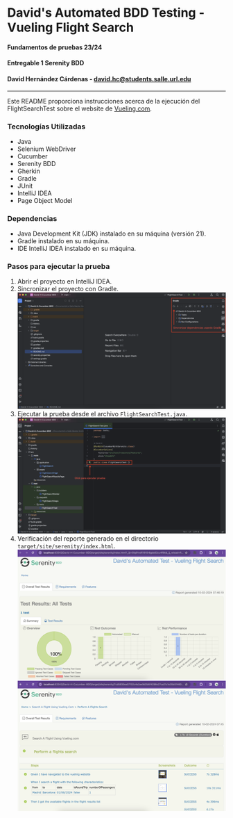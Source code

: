 # David's Automated BDD Testing - Vueling Flight Search

#### Fundamentos de pruebas 23/24
#### Entregable 1 Serenity BDD
#### David Hernández Cárdenas - [david.hc@students.salle.url.edu](david.hc@students.salle.url.edu)

---

Este README proporciona instrucciones acerca de la ejecución del FlightSearchTest sobre el website de [Vueling.com](https://www.vueling.com/).

### Tecnologías Utilizadas

- Java
- Selenium WebDriver
- Cucumber
- Serenity BDD
- Gherkin
- Gradle
- JUnit
- IntelliJ IDEA
- Page Object Model

### Dependencias

- Java Development Kit (JDK) instalado en su máquina (versión 21).
- Gradle instalado en su máquina.
- IDE IntelliJ IDEA instalado en su máquina.

### Pasos para ejecutar la prueba

1. Abrir el proyecto en IntelliJ IDEA.
2. Sincronizar el proyecto con Gradle.
![GradleSync.png](public%2FGradleSync.png)
3. Ejecutar la prueba desde el archivo `FlightSearchTest.java`.
![TestExecution.png](public%2FTestExecution.png)
4. Verificación del reporte generado en el directorio `target/site/serenity/index.html`.
![Report1.png](public%2FReport1.png)
![Report2.png](public%2FReport2.png)
